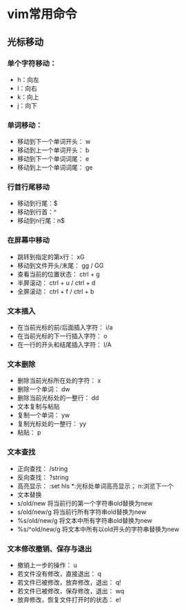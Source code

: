 # vim常用命令

## 光标移动

### 单个字符移动：
- h：向左
- l：向右
- k：向上
- j：向下

### 单词移动：
- 移动到下一个单词开头： w
- 移动到上一个单词开头： b
- 移动到下一个单词词尾： e
- 移动到上一个单词词尾： ge

### 行首行尾移动
- 移动到行尾：$
- 移动到行首：^
- 移动到n行尾：n$

### 在屏幕中移动
- 跳转到指定的第x行： xG
- 移动到文件开头/末尾： gg / GG
- 查看当前的位置状态： ctrl + g
- 半屏滚动： ctrl + u / ctrl + d
- 全屏滚动： ctrl + f / ctrl + b

### 文本插入
- 在当前光标的前/后面插入字符： i/a
- 在当前光标的下一行插入字符： o
- 在一行的开头和结尾插入字符： I/A

### 文本删除
- 删除当前光标所在处的字符： x
- 删除一个单词： dw
- 删除当前光标处的一整行： dd
- 文本复制与粘贴
- 复制一个单词： yw
- 复制光标处的一整行： yy
- 粘贴： p

### 文本查找
- 正向查找： /string
- 反向查找： ?string
- 高亮显示： :set hls *:光标处单词高亮显示； n:浏览下一个
- 文本替换
- s/old/new 将当前行的第一个字符串old替换为new
- s/old/new/g 将当前行所有字符串old替换为new
- %s/old/new/g 将文本中所有字符串old替换为new
- %s/^old/new/g 将文本中所有以old开头的字符串替换为new

### 文本修改撤销、保存与退出
- 撤销上一步的操作： u
- 若文件没有修改，直接退出： q
- 若文件已被修改，放弃修改，退出： q!
- 若文件已被修改，保存修改，退出： wq
- 放弃修改，恢复文件打开时的状态： e!
